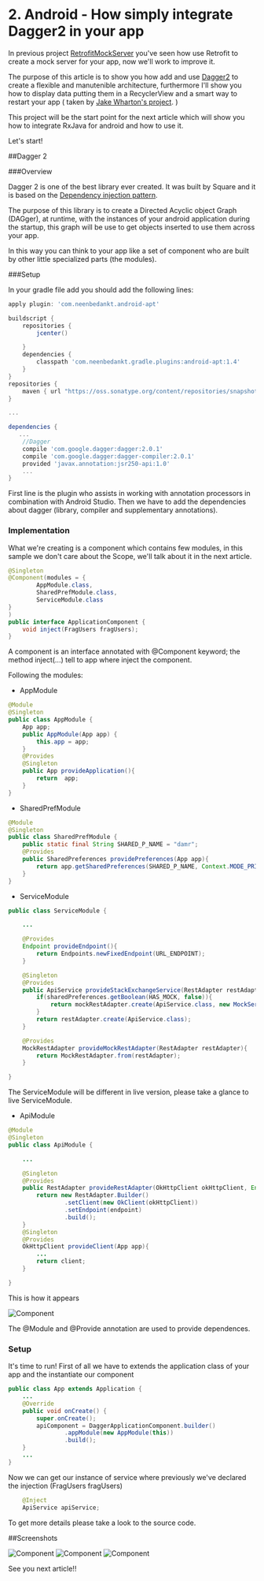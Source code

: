 # 2. Android - How simply integrate Dagger2 in your app

In previous project [RetrofitMockServer](https://github.com/ciriti/RetrofitMockServer) you've seen how use Retrofit to create a mock server for your app, now we'll work to improve it. 

The purpose of this article is to show you how add and use [Dagger2](http://google.github.io/dagger/) to create a flexible and manutenible architecture, 
furthermore I'll show you how to display data putting them in a RecyclerView and a smart way to restart your app ( taken by [Jake Wharton's project](https://github.com/JakeWharton). )

This project will be the start point for the next article which will show you how to integrate RxJava for android and how to use it. 

Let's start!

##Dagger 2

###Overview

Dagger 2 is one of the best library ever created. It was built by Square and it is based on the [Dependency injection pattern](https://en.wikipedia.org/wiki/Dependency_injection).

The purpose of this library is to create a Directed Acyclic object Graph (DAGger), at runtime, with the instances of your android application during the startup, this graph will be use to get objects inserted to use them across your app.

In this way you can think to your app like a set of component who are built by other little specialized parts (the modules).

###Setup

In your gradle file add you should add the following lines:
```gradle
apply plugin: 'com.neenbedankt.android-apt'

buildscript {
    repositories {
        jcenter()

    }
    dependencies {
        classpath 'com.neenbedankt.gradle.plugins:android-apt:1.4'
    }
}
repositories {
    maven { url "https://oss.sonatype.org/content/repositories/snapshots" }
}

...

dependencies {
   ...
    //Dagger
    compile 'com.google.dagger:dagger:2.0.1'
    compile 'com.google.dagger:dagger-compiler:2.0.1'
    provided 'javax.annotation:jsr250-api:1.0'
    ...
}

```
First line is the plugin who assists in working with annotation processors in combination with Android Studio.
Then we have to add the dependencies about dagger (library, compiler and supplementary annotations).

### Implementation

What we're creating is a component which contains few modules, in this sample we don't care about the Scope, we'll talk about it in the next article.

```java
@Singleton
@Component(modules = {
        AppModule.class,
        SharedPrefModule.class,
        ServiceModule.class
}
)
public interface ApplicationComponent {
    void inject(FragUsers fragUsers);
}

```
A component is an interface annotated with @Component keyword; the method inject(...) tell to app where inject the component.

Following the modules:

* AppModule
```java
@Module
@Singleton
public class AppModule {
    App app;
    public AppModule(App app) {
        this.app = app;
    }
    @Provides
    @Singleton
    public App provideApplication(){
        return  app;
    }
}
```
* SharedPrefModule
```java
@Module
@Singleton
public class SharedPrefModule {
    public static final String SHARED_P_NAME = "damr";
    @Provides
    public SharedPreferences providePreferences(App app){
        return app.getSharedPreferences(SHARED_P_NAME, Context.MODE_PRIVATE);
    }
}
```
* ServiceModule
```java
public class ServiceModule {

    ...

    @Provides
    Endpoint provideEndpoint(){
        return Endpoints.newFixedEndpoint(URL_ENDPOINT);
    }

    @Singleton
    @Provides
    public ApiService provideStackExchangeService(RestAdapter restAdapter, SharedPreferences sharedPreferences, MockRestAdapter mockRestAdapter){
        if(sharedPreferences.getBoolean(HAS_MOCK, false)){
            return mockRestAdapter.create(ApiService.class, new MockService());
        }
        return restAdapter.create(ApiService.class);
    }

    @Provides
    MockRestAdapter provideMockRestAdapter(RestAdapter restAdapter){
        return MockRestAdapter.from(restAdapter);
    }

}
```
The ServiceModule will be different in live version, please take a glance to live ServiceModule.

* ApiModule
```java
@Module
@Singleton
public class ApiModule {

    ...

    @Singleton
    @Provides
    public RestAdapter provideRestAdapter(OkHttpClient okHttpClient, Endpoint endpoint){
        return new RestAdapter.Builder()
                .setClient(new OkClient(okHttpClient))
                .setEndpoint(endpoint)
                .build();
    }
    @Singleton
    @Provides
    OkHttpClient provideClient(App app){
        ...
        return client;
    }

}
```

This is how it appears

![Component](art/component.png)

The @Module and @Provide annotation are used to provide dependences.

### Setup

It's time to run! First of all we have to extends the application class of your app and the instantiate our component

```java
public class App extends Application {
    ...
    @Override
    public void onCreate() {
        super.onCreate();
        apiComponent = DaggerApplicationComponent.builder()
                .appModule(new AppModule(this))
                .build();
    }
    ...
}
```

Now we can get our instance of service where previously we've declared the injection (FragUsers fragUsers)

```java
    @Inject
    ApiService apiService;
```

To get more details please take a look to the source code. 

##Screenshots

![Component](art/debug_mock.png)  ![Component](art/debug.png)  ![Component](art/live_.png)

See you next article!!
